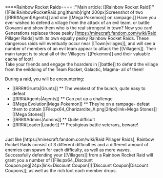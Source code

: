 ====Rainbow Rocket Raids====
:''Main article: [[Rainbow Rocket Raid]]''
[[File:RainbowRocketRaid.png|thumb|right|200px|Screenshot of two [[RRR#Agent|Agents]] and one [[Mega Pokemon]] on rampage.]]
Have you ever wished to defend a village from the attack of an evil team, or battle Giovanni and show them who is the real strongest in town? Now you can!<br>
Generations replaces those pesky [https://minecraft.fandom.com/wiki/Raid Pillager Raids] with its own equally pesky Rainbow Rocket Raids. These dangerous raids will eventually occur near [[Town|villages]], and will see a number of members of an evil team appear to attack the [[Villagers]]. Their main target is to steal all of the Villagers' [[Pokemon]] and their valuable cache of loot!<br>
Take your friends and engage the hoarders in [[battle]] to defend the village from the evildoing of the Team Rocket, Galactic, Magma- all of them!

During a raid, you will be encountering:
* [[RRR#Grunts|Grunts]]
** The weakest of the bunch, quite easy to defeat
* [[RRR#Agents|Agents]]
** Can put up a challenge
* [[Mega Evolution|Mega Pokemon]]
** They're on a rampage- defeat them to obtain [[File:px64_Charizardite_X.png|24px|link=Mega Stones]][[Mega Stones]]
* [[RRR#Admins|Admins]]
** Quite difficult
* [[RRR#Leader|Leader]]
** Prestigious battle veterans, beware!
<br>
Just like [https://minecraft.fandom.com/wiki/Raid Pillager Raids], Rainbow Rocket Raids consist of 3 different difficulties and a different amount of enemies can spawn for each difficulty, as well as more waves.<br>
Successfully defending your [[Villagers]] from a Rainbow Rocket Raid will grant you a number of [[File:px64_Discount Coupon.png|24px|link=Discount Coupon]][[Discount Coupon|Discount Coupons]], as well as the rich loot each member drops.
<div style="clear:both">
